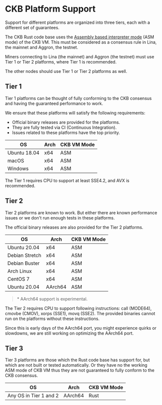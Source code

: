 # CKB Platform Support

Support for different platforms are organized into three tiers, each with a different set of guarantees.

The CKB Rust code base uses the [Assembly based interpreter mode](https://github.com/nervosnetwork/ckb-vm#notes-on-different-modes) (ASM mode) of the CKB VM. This must be considered as a consensus rule in Lina, the mainnet and Aggron, the testnet.

Miners connecting to Lina (the mainnet) and Aggron (the testnet) must use Tier 1 or Tier 2 platforms, where Tier 1 is recommended.

The other nodes should use Tier 1 or Tier 2 platforms as well.

## Tier 1

Tier 1 platforms can be thought of fully conforming to the CKB consensus and having the guaranteed performance to work.

We ensure that these platforms will satisfy the following requirements:

-   Official binary releases are provided for the platforms.
-   They are fully tested via CI (Continuous Integration).
-   Issues related to these platforms have the top priority.

| OS | Arch | CKB VM Mode |
| --- | --- | --- |
| Ubuntu 18.04 | x64 | ASM |
| macOS | x64 | ASM |
| Windows | x64 | ASM |

The Tier 1 requires CPU to support at least SSE4.2, and AVX is recommended.

## Tier 2

Tier 2 platforms are known to work. But either there are known performance issues or we don't run enough tests in these platforms.

The official binary releases are also provided for the Tier 2 platforms.

| OS | Arch | CKB VM Mode |
| --- | --- | --- |
| Ubuntu 20.04 | x64 | ASM |
| Debian Stretch | x64 | ASM |
| Debian Buster | x64 | ASM |
| Arch Linux | x64 | ASM |
| CentOS 7 | x64 | ASM |
| Ubuntu 20.04 | AArch64 | ASM |

> \* AArch64 support is experimental.

The Tier 2 requires CPU to support following instructions: call (MODE64), cmovbe (CMOV), xorps (SSE1), movq (SSE2). The provided binaries cannot run on the platforms without these instructions.

Since this is early days of the AArch64 port, you might experience quirks or slowdowns, we are still working on optimizing the AArch64 port.

## Tier 3

Tier 3 platforms are those which the Rust code base has support for,  but which are not built or tested automatically. Or they have no the working ASM mode of CKB VM thus they are not guaranteed to fully conform to the CKB consensus.

| OS | Arch | CKB VM Mode |
| --- | --- | --- |
| Any OS in Tier 1 and 2 | AArch64 | Rust |
